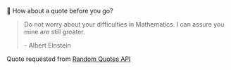📣 How about a quote before you go?

> Do not worry about your difficulties in Mathematics. I can assure you mine are still greater.
>
> <p>- Albert Einstein</p>

Quote requested from [Random Quotes API](https://github.com/lukePeavey/quotable)
